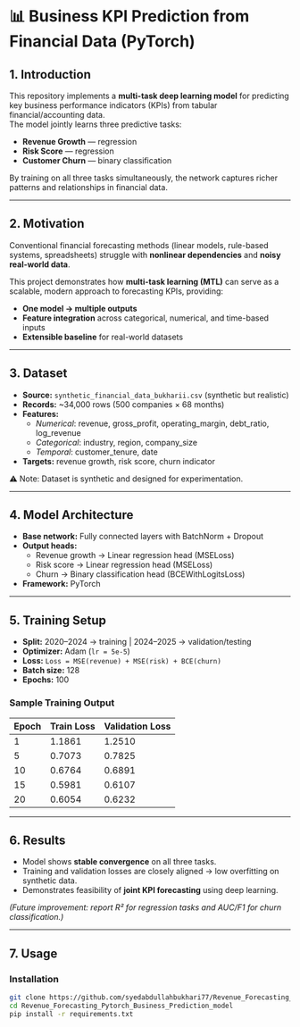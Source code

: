 # 📊 Business KPI Prediction from Financial Data (PyTorch)

## 1. Introduction
This repository implements a **multi-task deep learning model** for predicting key business performance indicators (KPIs) from tabular financial/accounting data.  
The model jointly learns three predictive tasks:

- **Revenue Growth** — regression  
- **Risk Score** — regression  
- **Customer Churn** — binary classification  

By training on all three tasks simultaneously, the network captures richer patterns and relationships in financial data.

---

## 2. Motivation
Conventional financial forecasting methods (linear models, rule-based systems, spreadsheets) struggle with **nonlinear dependencies** and **noisy real-world data**.  

This project demonstrates how **multi-task learning (MTL)** can serve as a scalable, modern approach to forecasting KPIs, providing:

- **One model → multiple outputs**  
- **Feature integration** across categorical, numerical, and time-based inputs  
- **Extensible baseline** for real-world datasets  

---

## 3. Dataset
- **Source:** `synthetic_financial_data_bukharii.csv` (synthetic but realistic)  
- **Records:** ~34,000 rows (500 companies × 68 months)  
- **Features:**  
  - *Numerical*: revenue, gross_profit, operating_margin, debt_ratio, log_revenue  
  - *Categorical*: industry, region, company_size  
  - *Temporal*: customer_tenure, date  
- **Targets:** revenue growth, risk score, churn indicator  

⚠️ Note: Dataset is synthetic and designed for experimentation.

---

## 4. Model Architecture
- **Base network:** Fully connected layers with BatchNorm + Dropout  
- **Output heads:**  
  - Revenue growth → Linear regression head (MSELoss)  
  - Risk score → Linear regression head (MSELoss)  
  - Churn → Binary classification head (BCEWithLogitsLoss)  
- **Framework:** PyTorch  

---

## 5. Training Setup
- **Split:** 2020–2024 → training | 2024–2025 → validation/testing  
- **Optimizer:** Adam (`lr = 5e-5`)  
- **Loss:** `Loss = MSE(revenue) + MSE(risk) + BCE(churn)`  
- **Batch size:** 128  
- **Epochs:** 100  

### Sample Training Output
| Epoch | Train Loss | Validation Loss |
|-------|------------|-----------------|
| 1     | 1.1861     | 1.2510          |
| 5     | 0.7073     | 0.7825          |
| 10    | 0.6764     | 0.6891          |
| 15    | 0.5981     | 0.6107          |
| 20    | 0.6054     | 0.6232          |

---

## 6. Results
- Model shows **stable convergence** on all three tasks.  
- Training and validation losses are closely aligned → low overfitting on synthetic data.  
- Demonstrates feasibility of **joint KPI forecasting** using deep learning.  

*(Future improvement: report R² for regression tasks and AUC/F1 for churn classification.)*

---

## 7. Usage

### Installation
```bash
git clone https://github.com/syedabdullahbukhari77/Revenue_Forecasting_Pytorch_Business_Prediction_model
cd Revenue_Forecasting_Pytorch_Business_Prediction_model
pip install -r requirements.txt
